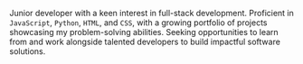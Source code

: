 Junior developer with a keen interest in full-stack development. 
Proficient in `JavaScript`, `Python`, `HTML`, and `CSS`, with a growing portfolio of projects showcasing my problem-solving abilities. 
Seeking opportunities to learn from and work alongside talented developers to build impactful software solutions.

<!---
AmanAyoub/AmanAyoub is a ✨ special ✨ repository because its `README.md` (this file) appears on your GitHub profile.
You can click the Preview link to take a look at your changes.
--->
